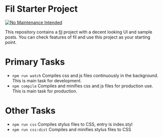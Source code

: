 Fil Starter Project
===================

[![No Maintenance Intended](http://unmaintained.tech/badge.svg)](http://unmaintained.tech/)

This repository contains a [fil](https://github.com/ubenzer/fil) project with a decent looking UI and sample posts.
You can check features of fil and use this project as your starting point.

# Primary Tasks
* `npm run watch` Compiles css and js files continuously in the background. This is main task for development.
* `npm compile` Compiles and minifies css and js files for production use. This is main task for production.

# Other Tasks
* `npm run css` Compiles stylus files to CSS, entry is index.styl
* `npm run css:dist` Compiles and minifies stylus files to CSS
